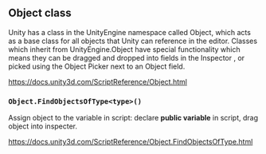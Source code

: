 ## Object class
Unity has a class in the UnityEngine namespace called Object, which acts as a base class for all objects that Unity can reference in the editor. Classes which inherit from UnityEngine.Object have special functionality which means they can be dragged and dropped into fields in the Inspector
, or picked using the Object Picker next to an Object field.


https://docs.unity3d.com/ScriptReference/Object.html

### `Object.FindObjectsOfType<type>()`

Assign object to the variable in script:
declare **public variable** in script, drag object into inspecter.

https://docs.unity3d.com/ScriptReference/Object.FindObjectsOfType.html
